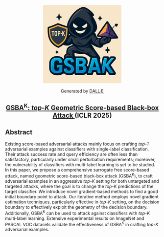 <div align="center">
    <img src="assets/GSBA_logo.png" alt="GSBA Logo" width="256px">
<p>Generated by <a href="https://openai.com/dall-e-3">DALL·E</a></p>
</div>


<div align="center">

<!-- # ETA -->

<h2 align="center">
  <a href="https://openreview.net/forum?id=htX7AoHyln">
    GSBA<sup>K</sup>: <i>top</i>-<i>K</i> Geometric Score-based Black-box Attack
  </a> (ICLR 2025)
</h2>


<!-- [![arxiv](https://img.shields.io/badge/arXiv-2410.06625-red)](https://arxiv.org/pdf/2410.06625v2)
[![ICLR Accepeted Paper](https://img.shields.io/badge/Project-Page-blue)](https://dripnowhy.github.io/ETA.html)

 The official implementation of our paper "[GSBA<sup>K</sup>: <i>top</i>-<i>K</i> Geometric Score-based Black-box Attack](https://arxiv.org/abs/2410.06625)", by [Yi Ding](https://dripnowhy.github.io/), [Bolian Li](https://lblaoke.github.io), [Ruqi Zhang](https://ruqizhang.github.io)   -->

</div>

## Abstract

Existing score-based adversarial attacks mainly focus on crafting *top-1* adversarial examples against classifiers with single-label classification. Their attack success rate and query efficiency are often less than satisfactory, particularly under small perturbation requirements; moreover, the vulnerability of classifiers with multi-label learning is yet to be studied. In this paper, we propose a comprehensive surrogate free score-based attack, named geometric score-based black-box attack (GSBA<sup>K</sup>), to craft adversarial examples in an aggressive *top-K* setting for both untargeted and targeted attacks, where the goal is to change the *top-K* predictions of the target classifier. We introduce novel gradient-based methods to find a good initial boundary point to attack. Our iterative method employs novel gradient estimation techniques, particularly effective in *top-K* setting, on the decision boundary to effectively exploit the geometry of the decision boundary. Additionally, GSBA<sup>K</sup> can be used to attack against classifiers with *top-K* multi-label learning. Extensive experimental results on ImageNet and PASCAL VOC datasets validate the effectiveness of GSBA<sup>K</sup> in crafting *top-K* adversarial examples.
